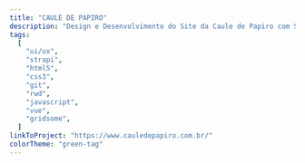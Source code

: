 ```yaml
---
title: "CAULE DE PAPIRO"
description: "Design e Desenvolvimento do Site da Caule de Papiro com SSG e Strapi "
tags:
  [
    "ui/ux",
    "strapi",
    "html5",
    "css3",
    "git",
    "rwd",
    "javascript",
    "vue",
    "gridsome",
  ]
linkToProject: "https://www.cauledepapiro.com.br/"
colorTheme: "green-tag"
---
```


